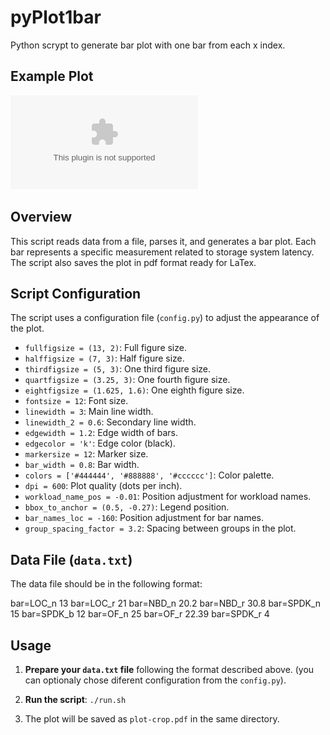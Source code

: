 # pyPlot1bar
Python scrypt to generate bar plot with one bar from each x index.

## Example Plot

![Example Plot](plot.eps)

## Overview

This script reads data from a file, parses it, and generates a bar plot. Each bar represents a specific measurement related to storage system latency. The script also saves the plot in pdf format ready for LaTex. 

## Script Configuration

The script uses a configuration file (`config.py`) to adjust the appearance of the plot.

- `fullfigsize = (13, 2)`: Full figure size.
- `halffigsize = (7, 3)`: Half figure size.
- `thirdfigsize = (5, 3)`: One third figure size.
- `quartfigsize = (3.25, 3)`: One fourth figure size.
- `eightfigsize = (1.625, 1.6)`: One eighth figure size.
- `fontsize = 12`: Font size.
- `linewidth = 3`: Main line width.
- `linewidth_2 = 0.6`: Secondary line width.
- `edgewidth = 1.2`: Edge width of bars.
- `edgecolor = 'k'`: Edge color (black).
- `markersize = 12`: Marker size.
- `bar_width = 0.8`: Bar width.
- `colors = ['#444444', '#888888', '#cccccc']`: Color palette.
- `dpi = 600`: Plot quality (dots per inch).
- `workload_name_pos = -0.01`: Position adjustment for workload names.
- `bbox_to_anchor = (0.5, -0.27)`: Legend position.
- `bar_names_loc = -160`: Position adjustment for bar names.
- `group_spacing_factor = 3.2`: Spacing between groups in the plot.

## Data File (`data.txt`)

The data file should be in the following format:

bar=LOC_n
13
bar=LOC_r
21
bar=NBD_n
20.2
bar=NBD_r
30.8
bar=SPDK_n
15
bar=SPDK_b
12
bar=OF_n
25
bar=OF_r
22.39
bar=SPDK_r
4
## Usage

1. **Prepare your `data.txt` file** following the format described above. (you can optionaly chose diferent configuration from the `config.py`).

2. **Run the script**: ```./run.sh ```

3. The plot will be saved as `plot-crop.pdf` in the same directory.

